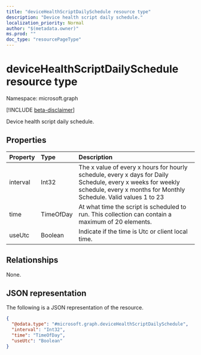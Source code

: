 ```yaml
---
title: "deviceHealthScriptDailySchedule resource type"
description: "Device health script daily schedule."
localization_priority: Normal
author: "$(metadata.owner)"
ms.prod: ""
doc_type: "resourcePageType"
---
```


# deviceHealthScriptDailySchedule resource type

Namespace: microsoft.graph

[!INCLUDE [beta-disclaimer](../../includes/beta-disclaimer.md)]

Device health script daily schedule.

## Properties

| Property | Type      | Description                                                                                                                                                                     |
| :------- | :-------- | :------------------------------------------------------------------------------------------------------------------------------------------------------------------------------ |
| interval | Int32     | The x value of every x hours for hourly schedule, every x days for Daily Schedule, every x weeks for weekly schedule, every x months for Monthly Schedule. Valid values 1 to 23 |
| time     | TimeOfDay | At what time the script is scheduled to run. This collection can contain a maximum of 20 elements.                                                                              |
| useUtc   | Boolean   | Indicate if the time is Utc or client local time.                                                                                                                               |

## Relationships

None.

## JSON representation

The following is a JSON representation of the resource.

<!-- {
  "blockType": "resource",
  "@odata.type": "microsoft.graph.deviceHealthScriptDailySchedule",
}
-->

```json
{
  "@odata.type": "#microsoft.graph.deviceHealthScriptDailySchedule",
  "interval": "Int32",
  "time": "TimeOfDay",
  "useUtc": "Boolean"
}
```

